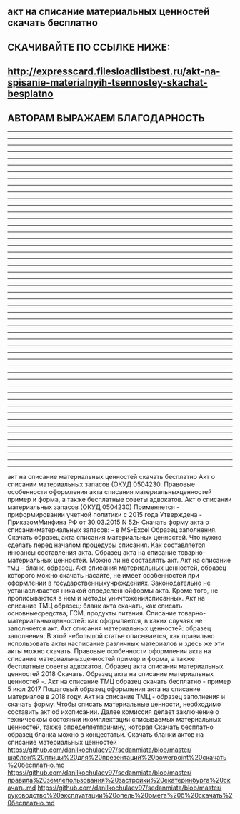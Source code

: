 акт на списание материальных ценностей скачать бесплатно
--------------------------------------------------
СКАЧИВАЙТЕ ПО ССЫЛКЕ НИЖЕ:
--------------------------------------------------
http://expresscard.filesloadlistbest.ru/akt-na-spisanie-materialnyih-tsennostey-skachat-besplatno
--------------------------------------------------
АВТОРАМ ВЫРАЖАЕМ БЛАГОДАРНОСТЬ
--------------------------------------------------
--------------------------------------------------
--------------------------------------------------
--------------------------------------------------
--------------------------------------------------
--------------------------------------------------
--------------------------------------------------
--------------------------------------------------
--------------------------------------------------
--------------------------------------------------
--------------------------------------------------
--------------------------------------------------
--------------------------------------------------
--------------------------------------------------
--------------------------------------------------
--------------------------------------------------
--------------------------------------------------
--------------------------------------------------
--------------------------------------------------
--------------------------------------------------
--------------------------------------------------
--------------------------------------------------
--------------------------------------------------
--------------------------------------------------
--------------------------------------------------
--------------------------------------------------
--------------------------------------------------
--------------------------------------------------
--------------------------------------------------
--------------------------------------------------
--------------------------------------------------
--------------------------------------------------
--------------------------------------------------
--------------------------------------------------
--------------------------------------------------
--------------------------------------------------
--------------------------------------------------
--------------------------------------------------
--------------------------------------------------
--------------------------------------------------
--------------------------------------------------
--------------------------------------------------
--------------------------------------------------
--------------------------------------------------
--------------------------------------------------
--------------------------------------------------
--------------------------------------------------
--------------------------------------------------
--------------------------------------------------
--------------------------------------------------
--------------------------------------------------
--------------------------------------------------
акт на списание материальных ценностей скачать бесплатно Акт о списании материальных запасов (ОКУД 0504230. Правовые особенности оформления акта списания материальныхценностей пример и форма, а также бесплатные советы адвокатов. Акт о списании материальных запасов (ОКУД 0504230) Применяется - приформировании учетной политики с 2015 года Утверждена - ПриказомМинфина РФ от 30.03.2015 N 52н Скачать форму акта о списанииматериальных запасов: - в MS-Excel Образец заполнения. Скачать образец акта списания материальных ценностей. Что нужно сделать перед началом процедуры списания. Как составляется инюансы составления акта. Образец акта на списание товарно-материальных ценностей. Можно ли не составлять акт. Акт на списание тмц - бланк, образец. Акт списания материальных ценностей, образец которого можно скачать насайте, не имеет особенностей при оформлении в государственныхучреждениях. Законодательно не устанавливается никакой определеннойформы акта. Кроме того, не прописываются в нем и методы уничтожениясписанных. Акт на списание ТМЦ образец: бланк акта скачать, как списать основныесредства, ГСМ, продукты питания. Списание товарно-материальныхценностей: как оформляется, в каких случаях не заполняется акт. Акт списания материальных ценностей: образец заполнения. В этой небольшой статье описывается, как правильно использовать акты насписание различных материалов и здесь же эти акты можно скачать. Правовые особенности оформления акта на списание материальныхценностей пример и форма, а также бесплатные советы адвокатов. Образец акта списания материальных ценностей 2018  Скачать. Образец акта на списание материальных ценностей -. Акт на списание ТМЦ образец скачать бесплатно - пример
5 июл 2017  Пошаговый образец оформления акта на списание материалов в 2018 году. Акт на списание ТМЦ - образец заполнения и скачать форму. Чтобы списать материальные ценности, необходимо составить акт об ихсписании.  Далее комиссия делает заключение о техническом состоянии икомплектации списываемых материальных ценностей, также определяетпричину, которая  Скачать бесплатно образец бланка можно в концестатьи. Скачать бланки актов на списание материальных ценностей
https://github.com/danilkochulaev97/sedanmiata/blob/master/шаблон%20птицы%20для%20презентаций%20powerpoint%20скачать%20бесплатно.md
https://github.com/danilkochulaev97/sedanmiata/blob/master/правила%20землепользования%20застройки%20екатеринбурга%20скачать.md
https://github.com/danilkochulaev97/sedanmiata/blob/master/руководство%20эксплуатации%20опель%20омега%20б%20скачать%20бесплатно.md